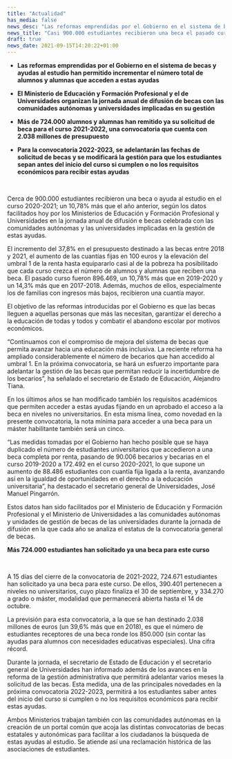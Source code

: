 ```yaml
---
title: "Actualidad"
has_media: false
news_desc: "Las reformas emprendidas por el Gobierno en el sistema de becas y ayudas al estudio han permitido incrementar el número total de alumnos y alumnas que acceden a estas ayudas El Ministerio de Educación y Formación Profesional y el de Universidades organizan la jornada anual de difusión de becas con las comunidades autónomas y universidades implicadas en su gestión Más de 724.000 alumnos y alumnas han remitido ya su solicitud de beca para el curso 2021-2022, una convocatoria que cuenta con 2.038 millones de presupuesto Para la convocatoria 2022-2023, se adelantarán las fechas de solicitud de becas y se modificará la gestión para que los estudiantes sepan antes del inicio del curso si cumplen o no los requisitos económicos para recibir estas ayudas"
news_title: "Casi 900.000 estudiantes recibieron una beca el pasado curso, un 10,8% más que en 2019-2020"
draft: true
news_date: 2021-09-15T14:20:22+01:00
---
```

<ul>
<li><b>Las reformas emprendidas por el Gobierno en el sistema de becas y ayudas al estudio han permitido incrementar el n&uacute;mero total de alumnos y alumnas que acceden a estas ayudas</b></li>
</ul>
<ul>
<li><b>El Ministerio de Educaci&oacute;n y Formaci&oacute;n Profesional y el de Universidades organizan la jornada anual de difusi&oacute;n de becas con las comunidades aut&oacute;nomas y universidades implicadas en su gesti&oacute;n</b></li>
</ul>
<ul>
<li><b>M&aacute;s de 724.000 alumnos y alumnas han remitido ya su solicitud de beca para el curso 2021-2022, una convocatoria que cuenta con 2.038 millones de presupuesto</b></li>
</ul>
<ul>
<li><b>Para la convocatoria 2022-2023, se adelantar&aacute;n las fechas de solicitud de becas y se modificar&aacute; la gesti&oacute;n para que los estudiantes sepan antes del inicio del curso si cumplen o no los requisitos econ&oacute;micos para recibir estas ayudas</b></li>
</ul>
<p><b>&nbsp;</b></p>
<p>Cerca de 900.000 estudiantes recibieron una beca o ayuda al estudio en el curso 2020-2021; un 10,78% m&aacute;s que el a&ntilde;o anterior, seg&uacute;n los datos facilitados hoy por los Ministerios de Educaci&oacute;n y Formaci&oacute;n Profesional y Universidades en la jornada anual de difusi&oacute;n e becas celebrada con las comunidades aut&oacute;nomas y las universidades implicadas en la gesti&oacute;n de estas ayudas.</p>
<p>El incremento del 37,8% en el presupuesto destinado a las becas entre 2018 y 2021, el aumento de las cuant&iacute;as fijas en 100 euros y la elevaci&oacute;n del umbral 1 de la renta hasta equipararlo casi al de la pobreza ha posibilitado que cada curso crezca el n&uacute;mero de alumnos y alumnas que reciben una beca. El pasado curso fueron 896.469, un 10,78% m&aacute;s que en 2019-2020 y un 14,3% m&aacute;s que en 2017-2018. Adem&aacute;s, muchos de ellos, especialmente los de familias con ingresos m&aacute;s bajos, recibieron una cuant&iacute;a mayor.</p>
<p>El objetivo de las reformas introducidas por el Gobierno es que las becas lleguen a aquellas personas que m&aacute;s las necesitan, garantizar el derecho a la educaci&oacute;n de todas y todos y combatir el abandono escolar por motivos econ&oacute;micos.</p>
<p>&ldquo;Continuamos con el compromiso de mejora del sistema de becas que permita avanzar hacia una educaci&oacute;n m&aacute;s inclusiva. La reciente reforma ha ampliado considerablemente el n&uacute;mero de becarios que han accedido al umbral 1. En la pr&oacute;xima convocatoria, se har&aacute; un esfuerzo importante para adelantar la gesti&oacute;n de las becas que permitan reducir la incertidumbre de los becarios&rdquo;, ha se&ntilde;alado el secretario de Estado de Educaci&oacute;n, Alejandro Tiana.</p>
<p>En los &uacute;ltimos a&ntilde;os se han modificado tambi&eacute;n los requisitos acad&eacute;micos que permiten acceder a estas ayudas fijando en un aprobado el acceso a la beca en niveles no universitarios. En esta misma l&iacute;nea, como novedad en la presente convocatoria, la nota m&iacute;nima para acceder a una beca para un m&aacute;ster habilitante tambi&eacute;n ser&aacute; un cinco.</p>
<p>&ldquo;Las medidas tomadas por el Gobierno han hecho posible que se haya duplicado el n&uacute;mero de estudiantes universitarios que accedieron a una beca completa por renta, pasando de 90.006 becarios y becarias en el curso 2019-2020 a 172.492 en el curso 2020-2021, lo que supone un aumento de 88.486 estudiantes con cuant&iacute;a fija ligada a la renta, avanzando as&iacute; en la igualdad de oportunidades en el derecho a la educaci&oacute;n universitaria&rdquo;, ha destacado el secretario general de Universidades, Jos&eacute; Manuel Pingarr&oacute;n.</p>
<p>Estos datos han sido facilitados por el Ministerio de Educaci&oacute;n y Formaci&oacute;n Profesional y el Ministerio de Universidades a las comunidades aut&oacute;nomas y unidades de gesti&oacute;n de becas de las universidades durante la jornada de difusi&oacute;n en la que cada a&ntilde;o se analiza el estatus de la convocatoria general de becas.</p>
<p><b>M&aacute;s 724.000 estudiantes han solicitado ya una beca para este curso</b></p>
<p><b>&nbsp;</b></p>
<p>A 15 d&iacute;as del cierre de la convocatoria de 2021-2022, 724.671 estudiantes han solicitado ya una beca para este curso. De ellos, 390.401 pertenecen a niveles no universitarios, cuyo plazo finaliza el 30 de septiembre, y 334.270 a grado o m&aacute;ster, modalidad que permanecer&aacute; abierta hasta el 14 de octubre.</p>
<p>La previsi&oacute;n para esta convocatoria, a la que se han destinado 2.038 millones de euros (un 39,6% m&aacute;s que en 2018), es que el n&uacute;mero de estudiantes receptores de una beca ronde los 850.000 (sin contar las ayudas para alumnos con necesidades educativas especiales). Una cifra r&eacute;cord.</p>
<p>Durante la jornada, el secretario de Estado de Educaci&oacute;n y el secretario general de Universidades han informado adem&aacute;s de los avances en la reforma de la gesti&oacute;n administrativa que permitir&aacute; adelantar varios meses la solicitud de las becas. Esta medida, una de las principales novedades en la pr&oacute;xima convocatoria 2022-2023, permitir&aacute; a los estudiantes saber antes del inicio del curso si cumplen o no los requisitos econ&oacute;micos para recibir estas ayudas.</p>
<p>Ambos Ministerios trabajan tambi&eacute;n con las comunidades aut&oacute;nomas en la creaci&oacute;n de un portal com&uacute;n que acoja las distintas convocatorias de becas estatales y auton&oacute;micas para facilitar a los ciudadanos la b&uacute;squeda de estas ayudas al estudio. Se atiende as&iacute; una reclamaci&oacute;n hist&oacute;rica de las asociaciones de estudiantes.</p>